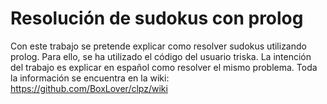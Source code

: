 # Resolución de sudokus con prolog
Con este trabajo se pretende explicar como resolver sudokus utilizando prolog. Para ello, se ha utilizado el código del usuario triska. La intención del trabajo es explicar en español como resolver el mismo problema. Toda la información se encuentra en la wiki: https://github.com/BoxLover/clpz/wiki

